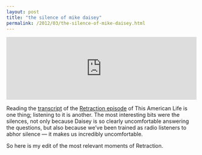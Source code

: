 ```yaml
---
layout: post
title: "the silence of mike daisey"
permalink: /2012/03/the-silence-of-mike-daisey.html 
---
```


<iframe width="500" height="166" scrolling="no" frameborder="no" src="http://w.soundcloud.com/player/?url=http%3A%2F%2Fapi.soundcloud.com%2Ftracks%2F40339328&amp;auto_play=false&amp;show_artwork=false&amp;color=ff7700"></iframe>

<p>Reading the <a href="http://podcast.thisamericanlife.org/special/TAL_460_Retraction_Transcript.pdf">transcript</a> of the <a href="http://www.thisamericanlife.org/radio-archives/episode/460/retraction">Retraction episode</a> of This American Life is one thing; listening to it is another. The most interesting bits were the silences, not only because Daisey is so clearly uncomfortable answering the questions, but also because we’ve been trained as radio listeners to abhor silence — it makes us incredibly uncomfortable.</p>

<p>So here is my edit of the most relevant moments of Retraction.</p>

